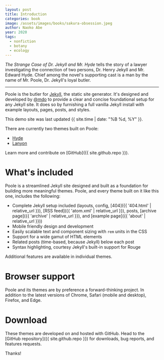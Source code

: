```yaml
---
layout: post
title: Introduction
categories: book
image: /assets/images/books/sakura-obsession.jpeg
author: Naoko Abe
year: 2020
tags:
  - nonfiction
  - botany
  - ecology
---
```


_The Strange Case of Dr. Jekyll and Mr. Hyde_ tells the story of a lawyer investigating the connection of two persons, Dr. Henry Jekyll and Mr. Edward Hyde. Chief among the novel's supporting cast is a man by the name of Mr. Poole, Dr. Jekyll's loyal butler.

--------------------------------------------------------------------------------

Poole is the butler for [Jekyll](http://jekyllrb.com), the static site generator. It's designed and developed by [@mdo](https://twitter.com/mdo) to provide a clear and concise foundational setup for any Jekyll site. It does so by furnishing a full vanilla Jekyll install with example layouts, pages, posts, and styles.

This demo site was last updated {{ site.time | date: "%B %d, %Y" }}.

There are currently two themes built on Poole:

- [Hyde](http://hyde.getpoole.com)
- [Lanyon](http://lanyon.getpoole.com)

Learn more and contribute on [GitHub]({{ site.github.repo }}).

# What's included

Poole is a streamlined Jekyll site designed and built as a foundation for building more meaningful themes. Poole, and every theme built on it like this one, includes the following:

- Complete Jekyll setup included (layouts, config, [404]({{ '404.html' | relative_url }}), [RSS feed]({{ 'atom.xml' | relative_url }}), posts, [archive page]({{ 'archive' | relative_url }}), and [example page]({{ 'about' | relative_url }}))
- Mobile friendly design and development
- Easily scalable text and component sizing with `rem` units in the CSS
- Support for a wide gamut of HTML elements
- Related posts (time-based, because Jekyll) below each post
- Syntax highlighting, courtesy Jekyll's built-in support for Rouge

Additional features are available in individual themes.

# Browser support

Poole and its themes are by preference a forward-thinking project. In addition to the latest versions of Chrome, Safari (mobile and desktop), Firefox, and Edge.

# Download

These themes are developed on and hosted with GitHub. Head to the [GitHub repository]({{ site.github.repo }}) for downloads, bug reports, and features requests.

Thanks!
